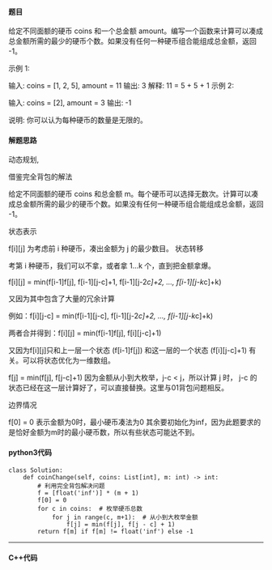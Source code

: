 #### 题目

给定不同面额的硬币 coins 和一个总金额 amount。编写一个函数来计算可以凑成总金额所需的最少的硬币个数。如果没有任何一种硬币组合能组成总金额，返回 -1。

 

示例 1:

输入: coins = [1, 2, 5], amount = 11
输出: 3 
解释: 11 = 5 + 5 + 1
示例 2:

输入: coins = [2], amount = 3
输出: -1

说明:
你可以认为每种硬币的数量是无限的。



#### 解题思路

动态规划,

借鉴完全背包的解法

给定不同面额的硬币 coins 和总金额 m。每个硬币可以选择无数次。计算可以凑成总金额所需的最少的硬币个数。如果没有任何一种硬币组合能组成总金额，返回 -1。



状态表示

f[i][j] 为考虑前 i 种硬币，凑出金额为 j 的最少数目。
状态转移

考第 i 种硬币，我们可以不拿，或者拿 1...k 个，直到把金额拿爆。

f[i][j] = min(f[i-1]f[j], f[i-1][j-c]+1, f[i-1][j-2*c]+2, ..., f[i-1][j-k*c]+k)

又因为其中包含了大量的冗余计算

例如：f[i][j-c] = min(f[i-1][j-c], f[i-1][j-2*c]+2, ..., f[i-1][j-k*c]+k)

两者合并得到：f[i][j] = min(f[i-1]f[j], f[i][j-c]+1)

又因为f[i][j]只和上一层一个状态 (f[i-1]f[j]) 和这一层的一个状态 (f[i][j-c]+1) 有关。可以将状态优化为一维数组。

f[j] = min(f[j], f[j-c]+1)
因为金额从小到大枚举，j-c < j，所以计算 j 时， j-c 的状态已经在这一层计算好了，可以直接替换。这里与01背包问题相反。

边界情况

f[0] = 0 表示金额为0时，最小硬币凑法为0
其余要初始化为inf，因为此题要求的是恰好金额为m时的最小硬币数，所以有些状态可能达不到。



#### python3代码

```
class Solution:
    def coinChange(self, coins: List[int], m: int) -> int:
        # 利用完全背包解决问题
        f = [float('inf')] * (m + 1)
        f[0] = 0
        for c in coins:  # 枚举硬币总数
            for j in range(c, m+1):  # 从小到大枚举金额
                f[j] = min(f[j], f[j - c] + 1)
        return f[m] if f[m] != float('inf') else -1
```



****

#### C++代码

```

```

